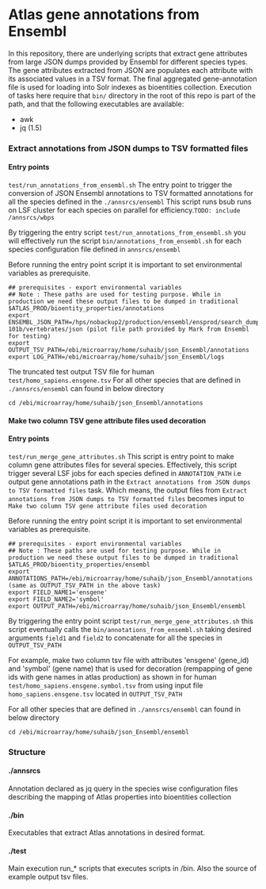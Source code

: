 # Atlas gene annotations from Ensembl

In this repository, there are underlying scripts that extract gene attributes from large JSON dumps provided by Ensembl for different species types. The gene attributes extracted from JSON are populates each attribute with its associated values in a TSV format. The final aggregated gene-annotation file is used for loading into Solr indexes as bioentities collection. Execution of tasks here require that `bin/` directory in the root of this repo is part of the path, and that the following executables are available:

- awk
- jq (1.5)


### Extract annotations from JSON dumps to TSV formatted files 

#### Entry points
`test/run_annotations_from_ensembl.sh`
The entry point to trigger the conversion of JSON Ensembl annotations to TSV formatted annotations for all the species defined in the `./annsrcs/ensembl` This script runs bsub runs on LSF cluster for each species on parallel for efficiency.`TODO: include /annsrcs/wbps`

By triggering the entry script `test/run_annotations_from_ensembl.sh` you will effectively run the script `bin/annotations_from_ensembl.sh` for each species configuration file defined in `annsrcs/ensembl`

Before running the entry point script it is important to set environmental variables as prerequisite.
```
## prerequisites - export environmental variables
## Note : These paths are used for testing purpose. While in production we need these output files to be dumped in traditional $ATLAS_PROD/bioentity_properties/annotations 
export ENSEMBL_JSON_PATH=/hps/nobackup2/production/ensembl/ensprod/search_dumps/release-101b/vertebrates/json (pilot file path provided by Mark from Ensembl for testing)
export OUTPUT_TSV_PATH=/ebi/microarray/home/suhaib/json_Ensembl/annotations
export LOG_PATH=/ebi/microarray/home/suhaib/json_Ensembl/logs
```
The truncated test output TSV file for human `test/homo_sapiens.ensgene.tsv`  For all other species that are defined in `./annsrcs/ensembl` can found in below directory
```
cd /ebi/microarray/home/suhaib/json_Ensembl/annotations
```


#### Make two column TSV gene attribute files used decoration

#### Entry points

`test/run_merge_gene_attributes.sh`
This script is entry point to make column gene attributes files for several species. Effectively, this script trigger several LSF jobs for each species defined in `ANNOTATION_PATH` i.e output gene annotations path in the `Extract annotations from JSON dumps to TSV formatted files` task. Which means, the output files from `Extract annotations from JSON dumps to TSV formatted files` becomes input to `Make two column TSV gene attribute files used decoration`

Before running the entry point script it is important to set environmental variables as prerequisite.
```
## prerequisites - export environmental variables
## Note : These paths are used for testing purpose. While in production we need these output files to be dumped in traditional $ATLAS_PROD/bioentity_properties/ensembl 
export ANNOTATIONS_PATH=/ebi/microarray/home/suhaib/json_Ensembl/annotations (same as OUTPUT_TSV_PATH in the above task)
export FIELD_NAME1='ensgene'
export FIELD_NAME2='symbol'
export OUTPUT_PATH=/ebi/microarray/home/suhaib/json_Ensembl/ensembl
```

By triggering the entry point script `test/run_merge_gene_attributes.sh` this script eventually calls the `bin/annotations_from_ensembl.sh` taking desired arguments `field1` and `field2` to concatenate for all the species in `OUTPUT_TSV_PATH`

For example, make two column tsv file with attributes 'ensgene' (gene_id) and 'symbol' (gene name) that is used for decoration (rempapping of gene ids with gene names in atlas production) as shown in for human `test/homo_sapiens.ensgene.symbol.tsv` from using input file `homo_sapiens.ensgene.tsv` located in `OUTPUT_TSV_PATH`

For all other species that are defined in `./annsrcs/ensembl` can found in below directory
```
cd /ebi/microarray/home/suhaib/json_Ensembl/ensembl
```

### Structure

#### ./annsrcs
Annotation declared as jq query in the species wise configuration files describing the mapping of Atlas properties into bioentities collection 

#### ./bin
Executables that extract Atlas annotations in desired format.

#### ./test
Main execution run_* scripts that executes scripts in /bin. Also the source of example output tsv files. 

